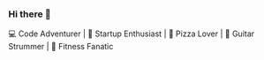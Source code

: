 ### Hi there 👋


💻 Code Adventurer | 🚀 Startup Enthusiast | 🍕 Pizza Lover | 🎸 Guitar Strummer | 💪 Fitness Fanatic



